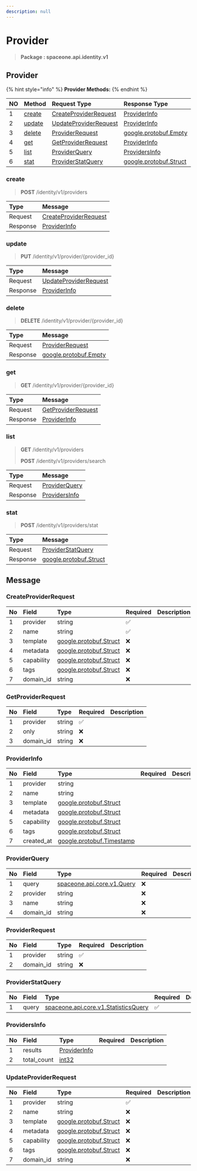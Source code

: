 ```yaml
---
description: null
---
```


# Provider

> **Package : spaceone.api.identity.v1**

## Provider

{% hint style="info" %}
**Provider Methods:**
{% endhint %}

| NO | Method | Request Type | Response Type | Description |
| :--- | :--- | :--- | :--- | :--- |
| 1 | [create](provider.md#create) | [CreateProviderRequest](provider.md#createproviderrequest) | [ProviderInfo](provider.md#providerinfo) |  |
| 2 | [update](provider.md#update) | [UpdateProviderRequest](provider.md#updateproviderrequest) | [ProviderInfo](provider.md#providerinfo) |  |
| 3 | [delete](provider.md#delete) | [ProviderRequest](provider.md#providerrequest) | [google.protobuf.Empty](https://github.com/protocolbuffers/protobuf/blob/master/src/google/protobuf/empty.proto) |  |
| 4 | [get](provider.md#get) | [GetProviderRequest](provider.md#getproviderrequest) | [ProviderInfo](provider.md#providerinfo) |  |
| 5 | [list](provider.md#list) | [ProviderQuery](provider.md#providerquery) | [ProvidersInfo](provider.md#providersinfo) |  |
| 6 | [stat](provider.md#stat) | [ProviderStatQuery](provider.md#providerstatquery) | [google.protobuf.Struct](https://github.com/protocolbuffers/protobuf/blob/master/src/google/protobuf/struct.proto) |  |

### create

> **POST** /identity/v1/providers

| Type | Message |
| :--- | :--- |
| Request | [CreateProviderRequest](provider.md#createproviderrequest) |
| Response | [ProviderInfo](provider.md#providerinfo) |

### update

> **PUT** /identity/v1/provider/{provider\_id}

| Type | Message |
| :--- | :--- |
| Request | [UpdateProviderRequest](provider.md#updateproviderrequest) |
| Response | [ProviderInfo](provider.md#providerinfo) |

### delete

> **DELETE** /identity/v1/provider/{provider\_id}

| Type | Message |
| :--- | :--- |
| Request | [ProviderRequest](provider.md#providerrequest) |
| Response | [google.protobuf.Empty](https://github.com/protocolbuffers/protobuf/blob/master/src/google/protobuf/empty.proto) |

### get

> **GET** /identity/v1/provider/{provider\_id}

| Type | Message |
| :--- | :--- |
| Request | [GetProviderRequest](provider.md#getproviderrequest) |
| Response | [ProviderInfo](provider.md#providerinfo) |

### list

> **GET** /identity/v1/providers
>
> **POST** /identity/v1/providers/search

| Type | Message |
| :--- | :--- |
| Request | [ProviderQuery](provider.md#providerquery) |
| Response | [ProvidersInfo](provider.md#providersinfo) |

### stat

> **POST** /identity/v1/providers/stat

| Type | Message |
| :--- | :--- |
| Request | [ProviderStatQuery](provider.md#providerstatquery) |
| Response | [google.protobuf.Struct](https://github.com/protocolbuffers/protobuf/blob/master/src/google/protobuf/struct.proto) |

## Message

### CreateProviderRequest

| No | Field | Type | Required | Description |
| :--- | :--- | :--- | :--- | :--- |
| 1 | provider | string | ✅ |  |
| 2 | name | string | ✅ |  |
| 3 | template | [google.protobuf.Struct](https://github.com/protocolbuffers/protobuf/blob/master/src/google/protobuf/struct.proto) | ❌ |  |
| 4 | metadata | [google.protobuf.Struct](https://github.com/protocolbuffers/protobuf/blob/master/src/google/protobuf/struct.proto) | ❌ |  |
| 5 | capability | [google.protobuf.Struct](https://github.com/protocolbuffers/protobuf/blob/master/src/google/protobuf/struct.proto) | ❌ |  |
| 6 | tags | [google.protobuf.Struct](https://github.com/protocolbuffers/protobuf/blob/master/src/google/protobuf/struct.proto) | ❌ |  |
| 7 | domain\_id | string | ❌ |  |

### GetProviderRequest

| No | Field | Type | Required | Description |
| :--- | :--- | :--- | :--- | :--- |
| 1 | provider | string | ✅ |  |
| 2 | only | string | ❌ |  |
| 3 | domain\_id | string | ❌ |  |

### ProviderInfo

| No | Field | Type | Required | Description |
| :--- | :--- | :--- | :--- | :--- |
| 1 | provider | string |  |  |
| 2 | name | string |  |  |
| 3 | template | [google.protobuf.Struct](https://github.com/protocolbuffers/protobuf/blob/master/src/google/protobuf/struct.proto) |  |  |
| 4 | metadata | [google.protobuf.Struct](https://github.com/protocolbuffers/protobuf/blob/master/src/google/protobuf/struct.proto) |  |  |
| 5 | capability | [google.protobuf.Struct](https://github.com/protocolbuffers/protobuf/blob/master/src/google/protobuf/struct.proto) |  |  |
| 6 | tags | [google.protobuf.Struct](https://github.com/protocolbuffers/protobuf/blob/master/src/google/protobuf/struct.proto) |  |  |
| 7 | created\_at | [google.protobuf.Timestamp](https://github.com/protocolbuffers/protobuf/blob/master/src/google/protobuf/timestamp.proto) |  |  |

### ProviderQuery

| No | Field | Type | Required | Description |
| :--- | :--- | :--- | :--- | :--- |
| 1 | query | [spaceone.api.core.v1.Query](https://spaceone-dev.gitbook.io/api-reference/common-v1/search-query) | ❌ |  |
| 2 | provider | string | ❌ |  |
| 3 | name | string | ❌ |  |
| 4 | domain\_id | string | ❌ |  |

### ProviderRequest

| No | Field | Type | Required | Description |
| :--- | :--- | :--- | :--- | :--- |
| 1 | provider | string | ✅ |  |
| 2 | domain\_id | string | ❌ |  |

### ProviderStatQuery

| No | Field | Type | Required | Description |
| :--- | :--- | :--- | :--- | :--- |
| 1 | query | [spaceone.api.core.v1.StatisticsQuery](https://spaceone-dev.gitbook.io/api-reference/common-v1/statistics-query) | ✅ |  |

### ProvidersInfo

| No | Field | Type | Required | Description |
| :--- | :--- | :--- | :--- | :--- |
| 1 | results | [ProviderInfo](provider.md#providerinfo) |  |  |
| 2 | total\_count | [int32](https://github.com/protocolbuffers/protobuf/blob/master/src/google/protobuf/type.proto) |  |  |

### UpdateProviderRequest

| No | Field | Type | Required | Description |
| :--- | :--- | :--- | :--- | :--- |
| 1 | provider | string | ✅ |  |
| 2 | name | string | ❌ |  |
| 3 | template | [google.protobuf.Struct](https://github.com/protocolbuffers/protobuf/blob/master/src/google/protobuf/struct.proto) | ❌ |  |
| 4 | metadata | [google.protobuf.Struct](https://github.com/protocolbuffers/protobuf/blob/master/src/google/protobuf/struct.proto) | ❌ |  |
| 5 | capability | [google.protobuf.Struct](https://github.com/protocolbuffers/protobuf/blob/master/src/google/protobuf/struct.proto) | ❌ |  |
| 6 | tags | [google.protobuf.Struct](https://github.com/protocolbuffers/protobuf/blob/master/src/google/protobuf/struct.proto) | ❌ |  |
| 7 | domain\_id | string | ❌ |  |

